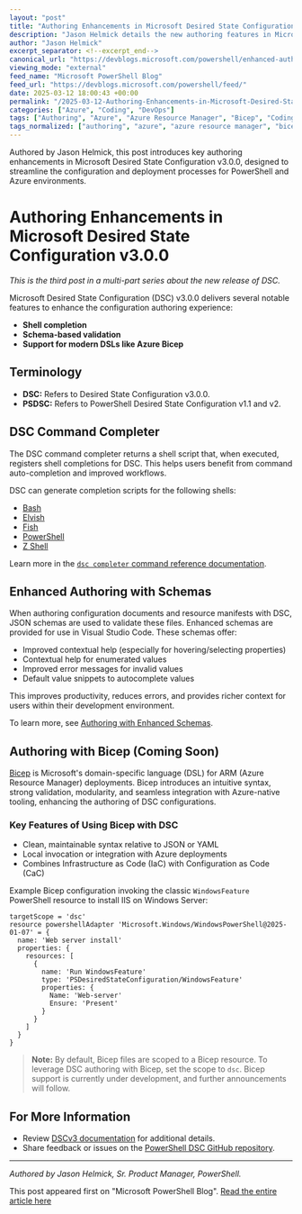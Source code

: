 ```yaml
---
layout: "post"
title: "Authoring Enhancements in Microsoft Desired State Configuration v3.0.0"
description: "Jason Helmick details the new authoring features in Microsoft Desired State Configuration (DSC) v3.0.0, including shell completion, schema-based validation, and upcoming support for Bicep, aiming to improve the authoring and configuration experience for developers using PowerShell and Azure tools."
author: "Jason Helmick"
excerpt_separator: <!--excerpt_end-->
canonical_url: "https://devblogs.microsoft.com/powershell/enhanced-authoring-with-dsc-v3/"
viewing_mode: "external"
feed_name: "Microsoft PowerShell Blog"
feed_url: "https://devblogs.microsoft.com/powershell/feed/"
date: 2025-03-12 18:00:43 +00:00
permalink: "/2025-03-12-Authoring-Enhancements-in-Microsoft-Desired-State-Configuration-v300.html"
categories: ["Azure", "Coding", "DevOps"]
tags: ["Authoring", "Azure", "Azure Resource Manager", "Bicep", "Coding", "Configuration as Code", "Desired State Configuration", "DevOps", "DSC V3.0.0", "IaC", "News", "PowerShell", "PowerShell DSC", "Schema Validation", "Shell Completion", "Visual Studio Code"]
tags_normalized: ["authoring", "azure", "azure resource manager", "bicep", "coding", "configuration as code", "desired state configuration", "devops", "dsc v3 dot 00", "iac", "news", "powershell", "powershell dsc", "schema validation", "shell completion", "visual studio code"]
---
```


Authored by Jason Helmick, this post introduces key authoring enhancements in Microsoft Desired State Configuration v3.0.0, designed to streamline the configuration and deployment processes for PowerShell and Azure environments.<!--excerpt_end-->

# Authoring Enhancements in Microsoft Desired State Configuration v3.0.0

*This is the third post in a multi-part series about the new release of DSC.*

Microsoft Desired State Configuration (DSC) v3.0.0 delivers several notable features to enhance the configuration authoring experience:

- **Shell completion**
- **Schema-based validation**
- **Support for modern DSLs like Azure Bicep**

## Terminology

- **DSC:** Refers to Desired State Configuration v3.0.0.
- **PSDSC:** Refers to PowerShell Desired State Configuration v1.1 and v2.

## DSC Command Completer

The DSC command completer returns a shell script that, when executed, registers shell completions for DSC. This helps users benefit from command auto-completion and improved workflows.

DSC can generate completion scripts for the following shells:

- [Bash](https://www.gnu.org/software/bash/)
- [Elvish](https://elv.sh/)
- [Fish](https://fishshell.com/)
- [PowerShell](https://learn.microsoft.com/powershell/scripting/overview)
- [Z Shell](https://support.apple.com/102360)

Learn more in the [`dsc completer` command reference documentation](https://learn.microsoft.com/powershell/dsc/reference/cli/completer/command?view=dsc-3.0&preserveView=true).

## Enhanced Authoring with Schemas

When authoring configuration documents and resource manifests with DSC, JSON schemas are used to validate these files. Enhanced schemas are provided for use in Visual Studio Code. These schemas offer:

- Improved contextual help (especially for hovering/selecting properties)
- Contextual help for enumerated values
- Improved error messages for invalid values
- Default value snippets to autocomplete values

This improves productivity, reduces errors, and provides richer context for users within their development environment.

To learn more, see [Authoring with Enhanced Schemas](https://learn.microsoft.com/powershell/dsc/concepts/enhanced-authoring?view=dsc-3.0&preserveView=true).

## Authoring with Bicep (Coming Soon)

[Bicep](https://learn.microsoft.com/azure/azure-resource-manager/bicep/overview?tabs=bicep) is Microsoft's domain-specific language (DSL) for ARM (Azure Resource Manager) deployments. Bicep introduces an intuitive syntax, strong validation, modularity, and seamless integration with Azure-native tooling, enhancing the authoring of DSC configurations.

### Key Features of Using Bicep with DSC

- Clean, maintainable syntax relative to JSON or YAML
- Local invocation or integration with Azure deployments
- Combines Infrastructure as Code (IaC) with Configuration as Code (CaC)

Example Bicep configuration invoking the classic `WindowsFeature` PowerShell resource to install IIS on Windows Server:

```bicep
targetScope = 'dsc'
resource powershellAdapter 'Microsoft.Windows/WindowsPowerShell@2025-01-07' = {
  name: 'Web server install'
  properties: {
    resources: [
      {
        name: 'Run WindowsFeature'
        type: 'PSDesiredStateConfiguration/WindowsFeature'
        properties: {
          Name: 'Web-server'
          Ensure: 'Present'
        }
      }
    ]
  }
}
```

> **Note:** By default, Bicep files are scoped to a Bicep resource. To leverage DSC authoring with Bicep, set the scope to `dsc`. Bicep support is currently under development, and further announcements will follow.

## For More Information

- Review [DSCv3 documentation](https://learn.microsoft.com/powershell/dsc/overview?view=dsc-3.0&preserveView=true) for additional details.
- Share feedback or issues on the [PowerShell DSC GitHub repository](https://github.com/PowerShell/DSC).

---

*Authored by Jason Helmick, Sr. Product Manager, PowerShell.*

This post appeared first on "Microsoft PowerShell Blog". [Read the entire article here](https://devblogs.microsoft.com/powershell/enhanced-authoring-with-dsc-v3/)
